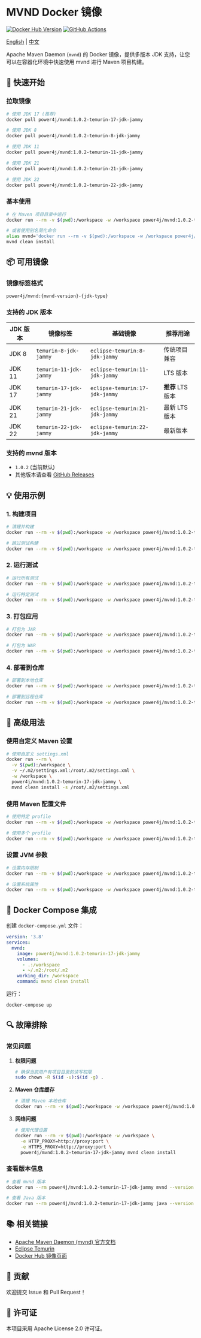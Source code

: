 # MVND Docker 镜像

[![Docker Hub Version](https://img.shields.io/docker/v/power4j/mvnd?label=Docker%20Hub)](https://hub.docker.com/r/power4j/mvnd)
[![GitHub Actions](https://img.shields.io/github/actions/workflow/status/power4j/maven-daemon-docker/platform-build.yml?branch=main)](https://github.com/power4j/maven-daemon-docker/actions)

[English](README.md) | [中文](README.zh-CN.md)

Apache Maven Daemon (`mvnd`) 的 Docker 镜像，提供多版本 JDK 支持，让您可以在容器化环境中快速使用 mvnd 进行 Maven 项目构建。

## 🚀 快速开始

### 拉取镜像

```bash
# 使用 JDK 17 (推荐)
docker pull power4j/mvnd:1.0.2-temurin-17-jdk-jammy

# 使用 JDK 8
docker pull power4j/mvnd:1.0.2-temurin-8-jdk-jammy

# 使用 JDK 11
docker pull power4j/mvnd:1.0.2-temurin-11-jdk-jammy

# 使用 JDK 21
docker pull power4j/mvnd:1.0.2-temurin-21-jdk-jammy

# 使用 JDK 22
docker pull power4j/mvnd:1.0.2-temurin-22-jdk-jammy
```

### 基本使用

```bash
# 在 Maven 项目目录中运行
docker run --rm -v $(pwd):/workspace -w /workspace power4j/mvnd:1.0.2-temurin-17-jdk-jammy mvnd clean install

# 或者使用别名简化命令
alias mvnd='docker run --rm -v $(pwd):/workspace -w /workspace power4j/mvnd:1.0.2-temurin-17-jdk-jammy mvnd'
mvnd clean install
```

## 📦 可用镜像

### 镜像标签格式

```
power4j/mvnd:{mvnd-version}-{jdk-type}
```

### 支持的 JDK 版本

| JDK 版本 | 镜像标签 | 基础镜像 | 推荐用途 |
|---------|---------|---------|---------|
| JDK 8 | `temurin-8-jdk-jammy` | `eclipse-temurin:8-jdk-jammy` | 传统项目兼容 |
| JDK 11 | `temurin-11-jdk-jammy` | `eclipse-temurin:11-jdk-jammy` | LTS 版本 |
| JDK 17 | `temurin-17-jdk-jammy` | `eclipse-temurin:17-jdk-jammy` | **推荐** LTS 版本 |
| JDK 21 | `temurin-21-jdk-jammy` | `eclipse-temurin:21-jdk-jammy` | 最新 LTS 版本 |
| JDK 22 | `temurin-22-jdk-jammy` | `eclipse-temurin:22-jdk-jammy` | 最新版本 |

### 支持的 mvnd 版本

- `1.0.2` (当前默认)
- 其他版本请查看 [GitHub Releases](https://github.com/apache/maven-mvnd/releases)

## 💡 使用示例

### 1. 构建项目

```bash
# 清理并构建
docker run --rm -v $(pwd):/workspace -w /workspace power4j/mvnd:1.0.2-temurin-17-jdk-jammy mvnd clean install

# 跳过测试构建
docker run --rm -v $(pwd):/workspace -w /workspace power4j/mvnd:1.0.2-temurin-17-jdk-jammy mvnd clean install -DskipTests
```

### 2. 运行测试

```bash
# 运行所有测试
docker run --rm -v $(pwd):/workspace -w /workspace power4j/mvnd:1.0.2-temurin-17-jdk-jammy mvnd test

# 运行特定测试
docker run --rm -v $(pwd):/workspace -w /workspace power4j/mvnd:1.0.2-temurin-17-jdk-jammy mvnd test -Dtest=MyTestClass
```

### 3. 打包应用

```bash
# 打包为 JAR
docker run --rm -v $(pwd):/workspace -w /workspace power4j/mvnd:1.0.2-temurin-17-jdk-jammy mvnd package

# 打包为 WAR
docker run --rm -v $(pwd):/workspace -w /workspace power4j/mvnd:1.0.2-temurin-17-jdk-jammy mvnd package -Pwar
```

### 4. 部署到仓库

```bash
# 部署到本地仓库
docker run --rm -v $(pwd):/workspace -w /workspace power4j/mvnd:1.0.2-temurin-17-jdk-jammy mvnd deploy

# 部署到远程仓库
docker run --rm -v $(pwd):/workspace -w /workspace power4j/mvnd:1.0.2-temurin-17-jdk-jammy mvnd deploy -DaltDeploymentRepository=remote-repo::default::https://your-repo.com
```

## 🔧 高级用法

### 使用自定义 Maven 设置

```bash
# 使用自定义 settings.xml
docker run --rm \
  -v $(pwd):/workspace \
  -v ~/.m2/settings.xml:/root/.m2/settings.xml \
  -w /workspace \
  power4j/mvnd:1.0.2-temurin-17-jdk-jammy \
  mvnd clean install -s /root/.m2/settings.xml
```

### 使用 Maven 配置文件

```bash
# 使用特定 profile
docker run --rm -v $(pwd):/workspace -w /workspace power4j/mvnd:1.0.2-temurin-17-jdk-jammy mvnd clean install -Pproduction

# 使用多个 profile
docker run --rm -v $(pwd):/workspace -w /workspace power4j/mvnd:1.0.2-temurin-17-jdk-jammy mvnd clean install -Pdev,test
```

### 设置 JVM 参数

```bash
# 设置内存限制
docker run --rm -v $(pwd):/workspace -w /workspace power4j/mvnd:1.0.2-temurin-17-jdk-jammy mvnd clean install -Dmvnd.jvmargs="-Xmx2g -Xms1g"

# 设置系统属性
docker run --rm -v $(pwd):/workspace -w /workspace power4j/mvnd:1.0.2-temurin-17-jdk-jammy mvnd clean install -Dspring.profiles.active=prod
```

## 🐳 Docker Compose 集成

创建 `docker-compose.yml` 文件：

```yaml
version: '3.8'
services:
  mvnd:
    image: power4j/mvnd:1.0.2-temurin-17-jdk-jammy
    volumes:
      - .:/workspace
      - ~/.m2:/root/.m2
    working_dir: /workspace
    command: mvnd clean install
```

运行：

```bash
docker-compose up
```

## 🔍 故障排除

### 常见问题

1. **权限问题**
   ```bash
   # 确保当前用户有项目目录的读写权限
   sudo chown -R $(id -u):$(id -g) .
   ```

2. **Maven 仓库缓存**
   ```bash
   # 清理 Maven 本地仓库
   docker run --rm -v $(pwd):/workspace -w /workspace power4j/mvnd:1.0.2-temurin-17-jdk-jammy mvnd clean
   ```

3. **网络问题**
   ```bash
   # 使用代理设置
   docker run --rm -v $(pwd):/workspace -w /workspace \
     -e HTTP_PROXY=http://proxy:port \
     -e HTTPS_PROXY=http://proxy:port \
     power4j/mvnd:1.0.2-temurin-17-jdk-jammy mvnd clean install
   ```

### 查看版本信息

```bash
# 查看 mvnd 版本
docker run --rm power4j/mvnd:1.0.2-temurin-17-jdk-jammy mvnd --version

# 查看 Java 版本
docker run --rm power4j/mvnd:1.0.2-temurin-17-jdk-jammy java --version
```

## 📚 相关链接

- [Apache Maven Daemon (mvnd) 官方文档](https://maven.apache.org/mvnd/)
- [Eclipse Temurin](https://adoptium.net/)
- [Docker Hub 镜像页面](https://hub.docker.com/r/power4j/mvnd)

## 🤝 贡献

欢迎提交 Issue 和 Pull Request！

## 📄 许可证

本项目采用 Apache License 2.0 许可证。 